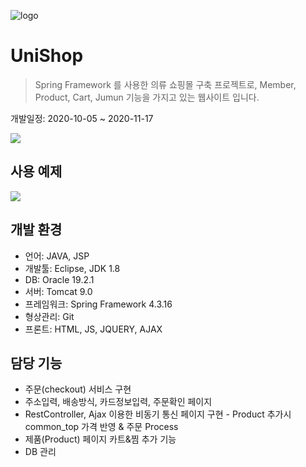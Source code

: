 ![logo](https://user-images.githubusercontent.com/66353700/101781894-b8889480-3b3b-11eb-8264-fac2b257292d.png)
# UniShop
> Spring Framework 를 사용한 의류 쇼핑몰 구축 프로젝트로, Member, Product, Cart, Jumun 기능을 가지고 있는 웹사이트 입니다.

개발일정: 2020-10-05 ~ 2020-11-17



![](../header.png)


## 사용 예제

![](UniShop.gif)


## 개발 환경 

* 언어: JAVA, JSP
* 개발툴: Eclipse, JDK 1.8
* DB: Oracle 19.2.1
* 서버: Tomcat 9.0
* 프레임워크: Spring Framework 4.3.16
* 형상관리: Git
* 프론트: HTML, JS, JQUERY, AJAX


## 담당 기능

* 주문(checkout) 서비스 구현
* 주소입력, 배송방식, 카드정보입력, 주문확인 페이지
* RestController, Ajax 이용한 비동기 통신 페이지 구현 - Product 추가시 common_top 가격 반영 & 주문 Process 
* 제품(Product) 페이지 카트&찜 추가 기능
* DB 관리


